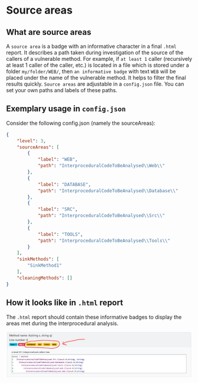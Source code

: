# Source areas

## What are source areas
A `source area` is a badge with an informative character in a final `.html` report. It describes
a path taken during investigation of the source of the callers of a vulnerable method.
For example, if `at least 1` caller (recursively at least 1 caller of the caller, etc.) is located
in a file which is stored under a folder `my/folder/WEB/`, then `an informative badge` with text `WEB` will be placed 
under the name of the vulnerable method. It helps to filter the final results quickly.
`Source areas` are adjustable in a `config.json` file. You can set your own paths and labels of these paths.

## Exemplary usage in `config.json`
Consider the following config.json (namely the sourceAreas):
```json
{
    "level": 3,
    "sourceAreas": [
        {
            "label": "WEB",
            "path": "InterproceduralCodeToBeAnalysed\\Web\\"
        },
        {
            "label": "DATABASE",
            "path": "InterproceduralCodeToBeAnalysed\\Database\\"
        },
        {
            "label": "SRC",
            "path": "InterproceduralCodeToBeAnalysed\\Src\\"
        },
        {
            "label": "TOOLS",
            "path": "InterproceduralCodeToBeAnalysed\\Tools\\"
        }
    ],
    "sinkMethods": [
        "SinkMethod1"
    ],
    "cleaningMethods": []
}
```
## How it looks like in `.html` report
The `.html` report should contain these informative badges to display the areas met during the interprocedural analysis.

![img_1.png](images/badges.png)